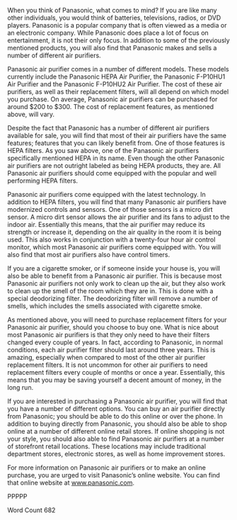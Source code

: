﻿---
title: ""
date: 2024-01-03T08:35:21-08:00
description: "Air Purifiers Tips for Web Success"
featured_image: "/images/Air Purifiers.jpg"
tags: ["Air Purifiers"]
---


When you think of Panasonic, what comes to mind?  If you are like many other individuals, you would think of batteries, televisions, radios, or DVD players.  Panasonic is a popular company that is often viewed as a media or an electronic company. While Panasonic does place a lot of focus on entertainment, it is not their only focus. In addition to some of the previously mentioned products, you will also find that Panasonic makes and sells a number of different air purifiers.

Panasonic air purifier comes in a number of different models. These models currently include the Panasonic HEPA Air Purifier, the Panasonic F-P10HU1 Air Purifier and the Panasonic F-P10HU2 Air Purifier.  The cost of these air purifiers, as well as their replacement filters, will all depend on which model you purchase. On average, Panasonic air purifiers can be purchased for around $200 to $300.  The cost of replacement features, as mentioned above, will vary.

Despite the fact that Panasonic has a number of different air purifiers available for sale, you will find that most of their air purifiers have the same features; features that you can likely benefit from. One of those features is HEPA filters. As you saw above, one of the Panasonic air purifiers specifically mentioned HEPA in its name.  Even though the other Panasonic air purifiers are not outright labeled as being HEPA products, they are.  All Panasonic air purifiers should come equipped with the popular and well performing HEPA filters.
 
Panasonic air purifiers come equipped with the latest technology. In addition to HEPA filters, you will find that many Panasonic air purifiers have modernized controls and sensors. One of those sensors is a micro dirt sensor.  A micro dirt sensor allows the air purifier and its fans to adjust to the indoor air.  Essentially this means, that the air purifier may reduce its strength or increase it, depending on the air quality in the room it is being used.  This also works in conjunction with a twenty-four hour air control monitor, which most Panasonic air purifiers come equipped with.  You will also find that most air purifiers also have control timers.

If you are a cigarette smoker, or if someone inside your house is, you will also be able to benefit from a Panasonic air purifier. This is because most Panasonic air purifiers not only work to clean up the air, but they also work to clean up the smell of the room which they are in. This is done with a special deodorizing filter. The deodorizing filter will remove a number of smells, which includes the smells associated with cigarette smoke.

As mentioned above, you will need to purchase replacement filters for your Panasonic air purifier, should you choose to buy one. What is nice about most Panasonic air purifiers is that they only need to have their filters changed every couple of years. In fact, according to Panasonic, in normal conditions, each air purifier filter should last around three years.  This is amazing, especially when compared to most of the other air purifier replacement filters. It is not uncommon for other air purifiers to need replacement filters every couple of months or once a year.  Essentially, this means that you may be saving yourself a decent amount of money, in the long run.

If you are interested in purchasing a Panasonic air purifier, you will find that you have a number of different options. You can buy an air purifier directly from Panasonic; you should be able to do this online or over the phone. In addition to buying directly from Panasonic, you should also be able to shop online at a number of different online retail stores. If online shopping is not your style, you should also able to find Panasonic air purifiers at a number of storefront retail locations. These locations may include traditional department stores, electronic stores, as well as home improvement stores.

For more information on Panasonic air purifiers or to make an online purchase, you are urged to visit Panasonic’s online website. You can find that online website at www.panasonic.com.

PPPPP

Word Count 682

